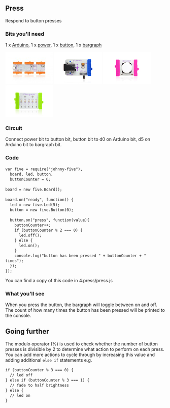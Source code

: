 ## Press

Respond to button presses

### Bits you'll need

1 x [Arduino](http://littlebits.cc/bits/arduino), 1 x [power](http://littlebits.cc/bits/littlebits-power), 1 x [button](http://littlebits.cc/bits/button), 1 x [bargraph](http://littlebits.cc/bits/bargraph)

![image](../images/arduino.jpg)
![image](../images/power.jpg)
![image](../images/button.jpg)
![image](../images/bargraph.jpg)

### Circuit

Connect power bit to button bit, button bit to d0 on Arduino bit, d5 on Arduino bit to bargraph bit.

### Code

    var five = require("johnny-five"), 
      board, led, button,
      buttonCounter = 0;

    board = new five.Board();

    board.on("ready", function() {
      led = new five.Led(5);
      button = new five.Button(0);

      button.on("press", function(value){
        buttonCounter++;
        if (buttonCounter % 2 === 0) {
          led.off();
        } else {
          led.on();
        }
        console.log("button has been pressed " + buttonCounter + " times");
      });
    });

You can find a copy of this code in 4.press/press.js

### What you'll see

When you press the button, the bargraph will toggle between on and off. The count of how many times the button has been pressed will be printed to the console.

## Going further

The modulo operator (%) is used to check whether the number of button presses is divisible by 2 to determine what action to perform on each press. You can add more actions to cycle through by increasing this value and adding additional `else if` statements e.g.

    if (buttonCounter % 3 === 0) {
      // led off
    } else if (buttonCounter % 3 === 1) {
      // fade to half brightness
    } else {
      // led on
    }
